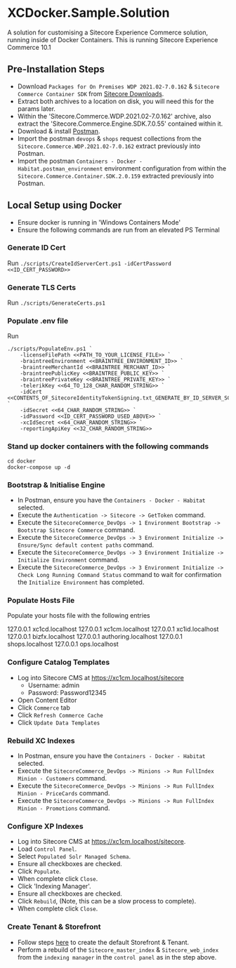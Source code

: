 # XCDocker.Sample.Solution
A solution for customising a Sitecore Experience Commerce solution, running inside of Docker Containers.
This is running Sitecore Experience Commerce 10.1

## Pre-Installation Steps

- Download `Packages for On Premises WDP 2021.02-7.0.162` & `Sitecore Commerce Container SDK` from <a href="https://dev.sitecore.net/Downloads/Sitecore_Commerce/101/Sitecore_Experience_Commerce_101.aspx">Sitecore Downloads</a>.
- Extract both archives to a location on disk, you will need this for the params later.
- Within the 'Sitecore.Commerce.WDP.2021.02-7.0.162' archive, also extract the 'Sitecore.Commerce.Engine.SDK.7.0.55' contained within it.
- Download & install <a href="https://www.postman.com/">Postman</a>.
- Import the postman `devops` & `shops` request collections from the `Sitecore.Commerce.WDP.2021.02-7.0.162` extract previously into Postman.
- Import the postman `Containers - Docker - Habitat.postman_environment` environment configuration from within the `Sitecore.Commerce.Container.SDK.2.0.159` extracted previously into Postman.

## Local Setup using Docker

- Ensure docker is running in 'Windows Containers Mode'
- Ensure the following commands are run from an elevated PS Terminal

### Generate ID Cert
Run `./scripts/CreateIdServerCert.ps1 -idCertPassword <<ID_CERT_PASSWORD>>`

### Generate TLS Certs
Run `./scripts/GenerateCerts.ps1`

### Populate .env file
Run 

```
./scripts/PopulateEnv.ps1 `
    -licenseFilePath <<PATH_TO_YOUR_LICENSE_FILE>> `
    -braintreeEnvironment <<BRAINTREE_ENVIRONMENT_ID>> `
    -braintreeMerchantId <<BRAINTREE_MERCHANT_ID>> `
    -braintreePublicKey <<BRAINTREE_PUBLIC_KEY>> `
    -braintreePrivateKey <<BRAINTREE_PRIVATE_KEY>> `
    -telerikKey <<64_TO_128_CHAR_RANDOM_STRING>> `
    -idCert <<CONTENTS_OF_SitecoreIdentityTokenSigning.txt_GENERATE_BY_ID_SERVER_SCRIPT_ABOVE>> `
    -idSecret <<64_CHAR_RANDOM_STRING>> `
    -idPassword <<ID_CERT_PASSWORD_USED_ABOVE>> `
    -xcIdSecret <<64_CHAR_RANDOM_STRING>> `
    -reportingApiKey <<32_CHAR_RANDOM_STRING>>
```

### Stand up docker containers with the following commands

```
cd docker
docker-compose up -d
```

### Bootstrap & Initialise Engine

- In Postman, ensure you have the `Containers - Docker - Habitat` selected.
- Execute the `Authentication -> Sitecore -> GetToken` command.
- Execute the `SitecoreCommerce_DevOps -> 1 Environment Bootstrap -> Bootstrap Sitecore Commerce` command.
- Execute the `SitecoreCommerce_DevOps -> 3 Environment Initialize -> Ensure/Sync default content paths` command.
- Execute the `SitecoreCommerce_DevOps -> 3 Environment Initialize -> Initialize Environment` command.
- Execute the `SitecoreCommerce_DevOps -> 3 Environment Initialize -> Check Long Running Command Status` command to wait for confirmation the `Initialize Environment` has completed.

### Populate Hosts File

Populate your hosts file with the following entries

127.0.0.1 xc1cd.localhost
127.0.0.1 xc1cm.localhost
127.0.0.1 xc1id.localhost
127.0.0.1 bizfx.localhost
127.0.0.1 authoring.localhost
127.0.0.1 shops.localhost
127.0.0.1 ops.localhost

### Configure Catalog Templates

- Log into Sitecore CMS at <a href="https://xc1cm.localhost/sitecore">https://xc1cm.localhost/sitecore</a>
    - Username: admin
    - Password: Password12345
- Open Content Editor
- Click `Commerce` tab
- Click `Refresh Commerce Cache`
- Click `Update Data Templates`

### Rebuild XC Indexes

- In Postman, ensure you have the `Containers - Docker - Habitat` selected.
- Execute the `SitecoreCommerce_DevOps -> Minions -> Run FullIndex Minion - Customers` command.
- Execute the `SitecoreCommerce_DevOps -> Minions -> Run FullIndex Minion - PriceCards` command.
- Execute the `SitecoreCommerce_DevOps -> Minions -> Run FullIndex Minion - Promotions` command.

### Configure XP Indexes

- Log into Sitecore CMS at <a href="https://xc1cm.localhost/sitecore">https://xc1cm.localhost/sitecore</a>.
- Load `Control Panel`.
- Select `Populated Solr Managed Schema`.
- Ensure all checkboxes are checked.
- Click `Populate`.
- When complete click `Close`.
- Click 'Indexing Manager'.
- Ensure all checkboxes are checked.
- Click `Rebuild`, (Note, this can be a slow process to complete).
- When complete click `Close`.

### Create Tenant & Storefront

- Follow steps <a href="https://doc.sitecore.com/developers/101/sitecore-experience-commerce/en/create-a-commerce-tenant-and-site.html">here</a> to create the default Storefront & Tenant.
- Perform a rebuild of the `Sitecore_master_index` & `Sitecore_web_index` from the `indexing manager` in the `control panel` as in the step above.